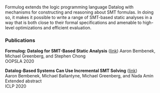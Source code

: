 Formulog extends the logic programming language Datalog with mechanisms for constructing and reasoning about SMT formulas. In doing so, it makes it possible to write a range of SMT-based static analyses in a way that is both close to their formal specifications and amenable to high-level optimizations and efficient evaluation.

### Publications

**Formulog: Datalog for SMT-Based Static Analysis** ([link](https://dl.acm.org/doi/10.1145/3428209))
Aaron Bembenek, Michael Greenberg, and Stephen Chong  
OOPSLA 2020

**Datalog-Based Systems Can Use Incremental SMT Solving** ([link](https://cgi.cse.unsw.edu.au/~eptcs/content.cgi?ICLP2020#EPTCS325.7))  
Aaron Bembenek, Michael Ballantyne, Michael Greenberg, and Nada Amin  
Extended abstract  
ICLP 2020

